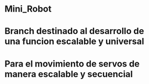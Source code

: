 # Mini_Robot
# Branch destinado al desarrollo de una funcion escalable y universal
# Para el movimiento de servos de manera escalable y secuencial
